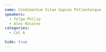 ```yaml
---
name: Condimentum Vitae Sapien Pellentesque
speakers:
  - Tolga Philip
  - Alex Rosales
categories:
  - Cat A
  
hide: true
---
```

